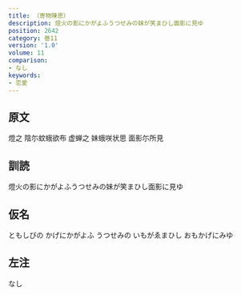 ```yaml
---
title: （寄物陳思）
description: 燈火の影にかがよふうつせみの妹が笑まひし面影に見ゆ
position: 2642
category: 巻11
version: '1.0'
volume: 11
comparison:
- なし
keywords:
- 恋愛
---
```


## 原文

燈之 陰尓蚊蛾欲布 虚蝉之 妹蛾咲状思 面影尓所見

## 訓読

燈火の影にかがよふうつせみの妹が笑まひし面影に見ゆ

## 仮名

ともしびの かげにかがよふ うつせみの いもがゑまひし おもかげにみゆ

## 左注

なし
